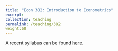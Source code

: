 ```yaml
---
title: "Econ 382: Introduction to Econometrics"
excerpt: 
collection: teaching
permalink: /teaching/382
weight:60
---
```


A recent syllabus can be found [here.](../files/econ382syllabus.pdf)
